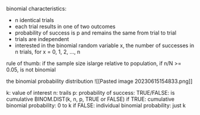 binomial characteristics:
* n identical trials
* each trial results in one of two outcomes
* probability of success is p and remains the same from trial to trial
* trials are independent
* interested in the binomial random variable x, the number of successes in n trials, for x = 0, 1, 2, ..., n

rule of thumb:
if the sample size islarge relative to population, if n/N >= 0.05, is not binomial

the binomial probability distribution
![[Pasted image 20230615154833.png]]

k: value of interest
n: trails
p: probability of success:
TRUE/FALSE: is cumulative
BINOM.DIST(k, n, p, TRUE or FALSE)
if TRUE: cumulative binomial probability: 0 to k
if FALSE: individual binomial probability: just k